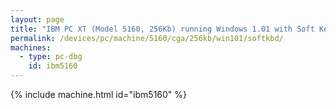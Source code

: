 ```yaml
---
layout: page
title: "IBM PC XT (Model 5160, 256Kb) running Windows 1.01 with Soft Keyboard"
permalink: /devices/pc/machine/5160/cga/256kb/win101/softkbd/
machines:
  - type: pc-dbg
    id: ibm5160
---
```


{% include machine.html id="ibm5160" %}
